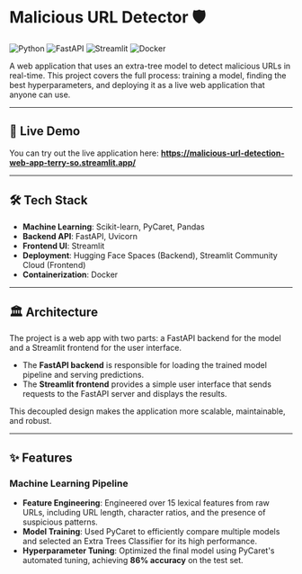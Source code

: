# Malicious URL Detector 🛡️
![Python](https://img.shields.io/badge/Python-3.9-blue.svg)
![FastAPI](https://img.shields.io/badge/FastAPI-0.95-green.svg)
![Streamlit](https://img.shields.io/badge/Streamlit-1.25-red.svg)
![Docker](https://img.shields.io/badge/Docker-24.0-blue.svg)

A web application that uses an extra-tree model to detect malicious URLs in real-time. This project covers the full process: training a model, finding the best hyperparameters, and deploying it as a live web application that anyone can use.

---

## 🚀 Live Demo

You can try out the live application here: **https://malicious-url-detection-web-app-terry-so.streamlit.app/**



---

## 🛠️ Tech Stack

-   **Machine Learning**: Scikit-learn, PyCaret, Pandas
-   **Backend API**: FastAPI, Uvicorn
-   **Frontend UI**: Streamlit
-   **Deployment**: Hugging Face Spaces (Backend), Streamlit Community Cloud (Frontend)
-   **Containerization**: Docker

---

## 🏛️ Architecture

The project is a web app with two parts: a FastAPI backend for the model and a Streamlit frontend for the user interface.
-   The **FastAPI backend** is responsible for loading the trained model pipeline and serving predictions.
-   The **Streamlit frontend** provides a simple user interface that sends requests to the FastAPI server and displays the results.

This decoupled design makes the application more scalable, maintainable, and robust.


---

## ✨ Features

### Machine Learning Pipeline
-   **Feature Engineering**: Engineered over 15 lexical features from raw URLs, including URL length, character ratios, and the presence of suspicious patterns.
-   **Model Training**: Used PyCaret to efficiently compare multiple models and selected an Extra Trees Classifier for its high performance.
-   **Hyperparameter Tuning**: Optimized the final model using PyCaret's automated tuning, achieving **86% accuracy** on the test set.


